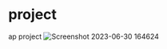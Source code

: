 # project
ap project
![Screenshot 2023-06-30 164624](https://github.com/Aliiiranmanesh/project/assets/124519685/38a5711d-a7ab-4c1a-9d8e-f4885a106e5d)
